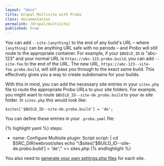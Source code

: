 ```yaml
---
layout: "docs"
title: Drupal Multisite with Probo
class: documentation
permalink: /drupal/multisite/
published: true
---
```


You can add `--site-[anything]` to the end of any build's URL – where `[anything]` can be anything URL safe with no periods – and Probo will still route to the appropriate container. For example, if your `$BUILD_ID` is "abc-123" and your normal URL is `https://abc-123.probo.build`, you can add `--site-foo` to the end of the URL. The new URL, `https://abc-123--site-foo.probo.build`, will still pass you through to the exact same build. This effectively gives you a way to create subdomains for your builds.

With this in mind, you can add the necessary site entries in your `sites.php` file to route the appropriate Probo URLs to your site folders. For example, you might want to route `$BUILD_ID--site-de.probo.build` to your `de` site folder. In `sites.php` this would look like:

```
$sites['$BUILD_ID--site-de.probo.build'] = 'de';
```

You can define these entries in your `.probo.yaml` file:

{% highlight yaml %}
steps:
  - name: Configure Multisite
    plugin: Script
    script: |
       cd $SRC_DIR/webroot/sites
       echo "\$sites['$BUILD_ID--site-de.probo.build'] = 'de';" >> sites.php
{% endhighlight %}

You also need to [generate your own settings.php files](https://www.drupal.org/documentation/install/settings-file) for each site.
